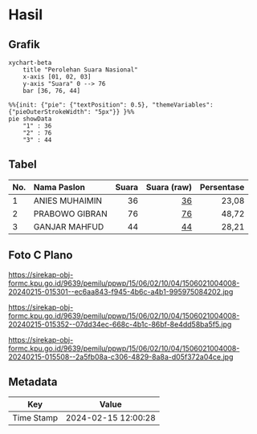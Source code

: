 # Hasil

## Grafik

```mermaid
xychart-beta
    title "Perolehan Suara Nasional"
    x-axis [01, 02, 03]
    y-axis "Suara" 0 --> 76
    bar [36, 76, 44]
```

```mermaid
%%{init: {"pie": {"textPosition": 0.5}, "themeVariables": {"pieOuterStrokeWidth": "5px"}} }%%
pie showData
    "1" : 36
    "2" : 76
    "3" : 44
```

## Tabel

| No. | Nama Paslon    | Suara | Suara (raw) | Persentase |
|:--- |:-------------- | -----:| -----------:| ----------:|
| 1   | ANIES MUHAIMIN | 36    | [36][p-1]   | 23,08      |
| 2   | PRABOWO GIBRAN | 76    | [76][p-2]   | 48,72      |
| 3   | GANJAR MAHFUD  | 44    | [44][p-3]   | 28,21      |


[p-1]: https://github.com/gigit-pemilu/pemilu-2024/blob/main/pilpres/hitung-suara/sub/15-jambi/sub/06-tanjung-jabung-barat/sub/02-tungkal-ilir/sub/1004-tungkal-empat-kota/sub/008-tps/sub/paslon-1.txt
[p-2]: https://github.com/gigit-pemilu/pemilu-2024/blob/main/pilpres/hitung-suara/sub/15-jambi/sub/06-tanjung-jabung-barat/sub/02-tungkal-ilir/sub/1004-tungkal-empat-kota/sub/008-tps/sub/paslon-2.txt
[p-3]: https://github.com/gigit-pemilu/pemilu-2024/blob/main/pilpres/hitung-suara/sub/15-jambi/sub/06-tanjung-jabung-barat/sub/02-tungkal-ilir/sub/1004-tungkal-empat-kota/sub/008-tps/sub/paslon-3.txt

## Foto C Plano

https://sirekap-obj-formc.kpu.go.id/9639/pemilu/ppwp/15/06/02/10/04/1506021004008-20240215-015301--ec6aa843-f945-4b6c-a4b1-995975084202.jpg

https://sirekap-obj-formc.kpu.go.id/9639/pemilu/ppwp/15/06/02/10/04/1506021004008-20240215-015352--07dd34ec-668c-4b1c-86bf-8e4dd58ba5f5.jpg

https://sirekap-obj-formc.kpu.go.id/9639/pemilu/ppwp/15/06/02/10/04/1506021004008-20240215-015508--2a5fb08a-c306-4829-8a8a-d05f372a04ce.jpg


## Metadata

| Key        | Value               |
| ---------- | ------------------- |
| Time Stamp | 2024-02-15 12:00:28 |



